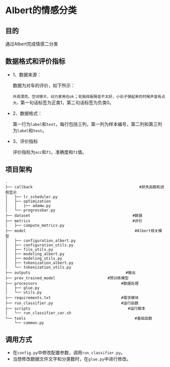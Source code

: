 # Albert的情感分类

## 目的

通过Albert完成情感二分类

## 数据格式和评价指标

* 1、数据来源：

  数据为对车的评价，如下所示：

  `外观漂亮，空间够大，动力家用也ok`；`轮胎挡板隔音不太好，小石子弹起来的时候声音有点大。`第一句话标签为正类1，第二句话标签为负类0。

* 2、数据格式：

  第一行为`label`和`text`，每行包括三列，第一列为样本编号，第二列和第三列为`label`和`text`。

* 3、评价指标

  评价指标为`acc`和`f1`，准确度和`f1`值。

## 项目架构

    .
    ├── callback                                               #损失函数和进程显示
    │   ├── lr_scheduler.py
    │   ├── optimization
    │   │   ├── adamw.py
    │   └── progressbar.py
    ├── dataset												#数据
    ├── metrics												#评价
    │   ├── compute_metrics.py
    ├── model												 #Albert相关模型
    │   ├── configuration_albert.py
    │   ├── configuration_utils.py
    │   ├── file_utils.py
    │   ├── modeling_albert.py
    │   ├── modeling_utils.py
    │   ├── tokenization_albert.py
    │   └── tokenization_utils.py
    ├── outputs											 #输出
    ├── prev_trained_model						 #预训练模型
    ├── processors									   #数据处理
    │   ├── glue.py
    │   └── utils.py
    ├── requirements.txt							   #需求模块
    ├── run_classifier.py							   #运行函数
    ├── scripts											  #运行脚本
    │   └── run_classifier_car.sh
    └── tools												 #基础函数
        └── common.py

## 调用方式

* 在`config.py`中修改配置参数，调用`run_classifier.py`。
* 当想修改数据文件文字和分类数时，在`glue.py`中进行修改。